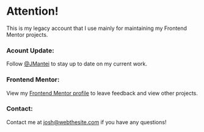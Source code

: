 # Attention!
This is my legacy account that I use mainly for maintaining my Frontend Mentor projects.

### Acount Update:
Follow [@JMantei](https://github.com/JMantei) to stay up to date on my current work.

### Frontend Mentor:

View my [Frontend Mentor profile](https://www.frontendmentor.io/profile/josh76543210) to leave feedback and view other projects.

### Contact:

Contact me at [josh@webthesite.com](mailto:josh@webthesite.com) if you have any questions!
